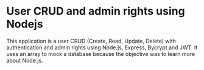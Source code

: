 # User CRUD and admin rights using Nodejs

This application is a user CRUD (Create, Read, Update, Delete) with authentication and admin rights using Node.js, Express, Bycrypt and JWT. It uses an array to mock a database because the objective was to learn more about Node.js.
